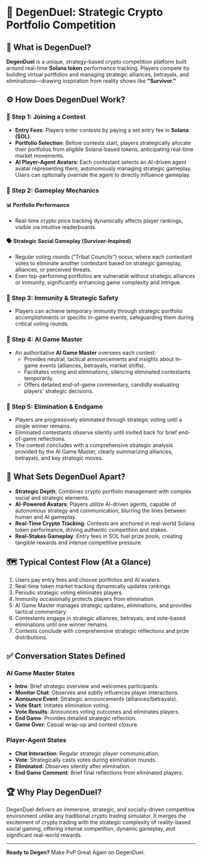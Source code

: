 # 🎲 DegenDuel: Strategic Crypto Portfolio Competition

## 🚀 What is DegenDuel?

**DegenDuel** is a unique, strategy-based crypto competition platform built around real-time **Solana token** performance tracking. Players compete by building virtual portfolios and managing strategic alliances, betrayals, and eliminations—drawing inspiration from reality shows like **"Survivor."**

## ⚙️ How Does DegenDuel Work?

### 📌 Step 1: Joining a Contest

- **Entry Fees**: Players enter contests by paying a set entry fee in **Solana (SOL)**.
- **Portfolio Selection**: Before contests start, players strategically allocate their portfolios from eligible Solana-based tokens, anticipating real-time market movements.
- **AI Player-Agent Avatars**: Each contestant selects an AI-driven agent avatar representing them, autonomously managing strategic gameplay. Users can optionally override the agent to directly influence gameplay.

### 📌 Step 2: Gameplay Mechanics

#### 📊 Portfolio Performance
- Real-time crypto price tracking dynamically affects player rankings, visible via intuitive leaderboards.

#### 🗣️ Strategic Social Gameplay (Survivor-Inspired)
- Regular voting rounds ("Tribal Councils") occur, where each contestant votes to eliminate another contestant based on strategic gameplay, alliances, or perceived threats.
- Even top-performing portfolios are vulnerable without strategic alliances or immunity, significantly enhancing game complexity and intrigue.

### 📌 Step 3: Immunity & Strategic Safety

- Players can achieve temporary immunity through strategic portfolio accomplishments or specific in-game events, safeguarding them during critical voting rounds.

### 📌 Step 4: AI Game Master

- An authoritative **AI Game Master** oversees each contest:
  - Provides neutral, tactical announcements and insights about in-game events (alliances, betrayals, market shifts).
  - Facilitates voting and eliminations, silencing eliminated contestants temporarily.
  - Offers detailed end-of-game commentary, candidly evaluating players' strategic decisions.

### 📌 Step 5: Elimination & Endgame

- Players are progressively eliminated through strategic voting until a single winner remains.
- Eliminated contestants observe silently until invited back for brief end-of-game reflections.
- The contest concludes with a comprehensive strategic analysis provided by the AI Game Master, clearly summarizing alliances, betrayals, and key strategic moves.

## 🎯 What Sets DegenDuel Apart?

- **Strategic Depth**: Combines crypto portfolio management with complex social and strategic elements.
- **AI-Powered Avatars**: Players utilize AI-driven agents, capable of autonomous strategy and communication, blurring the lines between human and AI gameplay.
- **Real-Time Crypto Tracking**: Contests are anchored in real-world Solana token performance, driving authentic competition and stakes.
- **Real-Stakes Gameplay**: Entry fees in SOL fuel prize pools, creating tangible rewards and intense competitive pressure.

## 🗺️ Typical Contest Flow (At a Glance)

1. Users pay entry fees and choose portfolios and AI avatars.
2. Real-time token market tracking dynamically updates rankings.
3. Periodic strategic voting eliminates players.
4. Immunity occasionally protects players from elimination.
5. AI Game Master manages strategic updates, eliminations, and provides tactical commentary.
6. Contestants engage in strategic alliances, betrayals, and vote-based eliminations until one winner remains.
7. Contests conclude with comprehensive strategic reflections and prize distributions.

## ✅ Conversation States Defined

### AI Game Master States
- **Intro**: Brief strategic overview and welcomes participants.
- **Monitor Chat**: Observes and subtly influences player interactions.
- **Announce Event**: Strategic announcements (alliances/betrayals).
- **Vote Start**: Initiates elimination voting.
- **Vote Results**: Announces voting outcomes and eliminates players.
- **End Game**: Provides detailed strategic reflection.
- **Game Over**: Casual wrap-up and contest closure.

### Player-Agent States
- **Chat Interaction**: Regular strategic player communication.
- **Vote**: Strategically casts votes during elimination rounds.
- **Eliminated**: Observes silently after elimination.
- **End Game Comment**: Brief final reflections from eliminated players.

## 🏆 Why Play DegenDuel?

DegenDuel delivers an immersive, strategic, and socially-driven competitive environment unlike any traditional crypto trading simulator. It merges the excitement of crypto trading with the strategic complexity of reality-based social gaming, offering intense competition, dynamic gameplay, and significant real-world rewards.

---

**Ready to Degen?** Make PvP Great Again on DegenDuel.